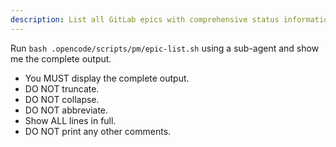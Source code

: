 ```yaml
---
description: List all GitLab epics with comprehensive status information including progress and task counts
---
```


Run `bash .opencode/scripts/pm/epic-list.sh` using a sub-agent and show me the complete output.

- You MUST display the complete output.
- DO NOT truncate.
- DO NOT collapse.
- DO NOT abbreviate.
- Show ALL lines in full.
- DO NOT print any other comments.
